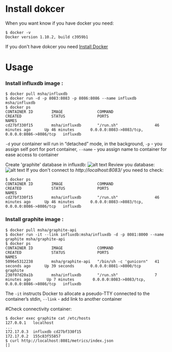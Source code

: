 # Install dokcer
When you want know if you have docker you need:

    $ docker -v
    Docker version 1.10.2, build c3959b1

If you don't have dokcer you need [Install Docker](https://docs.docker.com/engine/installation/linux/ubuntulinux/)
# Usage
### **Install influxdb image :**

    $ docker pull msha/influxdb
    $ docker run -d -p 8083:8083 -p 8086:8086 --name influxdb msha/influxdb
    $ docker ps
    CONTAINER ID        IMAGE               COMMAND                  CREATED             STATUS              PORTS                                            NAMES
    cd27bf330f15        msha/influxdb       "/run.sh"                46 minutes ago      Up 46 minutes       0.0.0.0:8083->8083/tcp, 0.0.0.0:8086->8086/tcp   influxdb
    
`-d` your container will run in “detached” mode, in the background, `-p` - you assign self port for port container, `--name` - you assign name to container for ease access to container

Create 'graphite' database in influxdb:
![alt text](https://pp.vk.me/c630219/v630219008/27d74/TIeO3GbwMCI.jpg)
Review you database:
![alt text](https://pp.vk.me/c630219/v630219008/27d7e/q4kwFST4h5k.jpg)
If you don't connect to *http://localhost:8083/* you need to check:

    $ docker ps
    CONTAINER ID        IMAGE               COMMAND                  CREATED             STATUS              PORTS                                            NAMES
    cd27bf330f15        msha/influxdb       "/run.sh"                46 minutes ago      Up 46 minutes       0.0.0.0:8083->8083/tcp, 0.0.0.0:8086->8086/tcp   influxdb
    
### **Install graphite image :**

    $ docker pull msha/graphite-api
    $ docker run -it --link influxdb:msha/influxdb -d -p 8081:8000 --name graphite msha/graphite-api
    $ docker ps
    CONTAINER ID        IMAGE               COMMAND                  CREATED             STATUS              PORTS                                            NAMES
    5096e5312238        msha/graphite-api   "/bin/sh -c 'gunicorn"   41 seconds ago      Up 39 seconds       0.0.0.0:8081->8000/tcp                           graphite
    238f07d20a1b        msha/influxdb       "/run.sh"                7 minutes ago       Up 7 minutes        0.0.0.0:8083->8083/tcp, 0.0.0.0:8086->8086/tcp   influxdb
The `-it` instructs Docker to allocate a pseudo-TTY connected to the container’s stdin, `--link` - add link to another container

#Check connectivity container:

    $ docker exec graphite cat /etc/hosts
    127.0.0.1	localhost
    ...
    172.17.0.3	influxdb cd27bf330f15
    172.17.0.2	155c83f55857
    $ curl http://localhost:8081/metrics/index.json
    []
    
    

    

